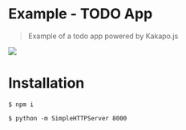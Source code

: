 # Example - TODO App
> Example of a todo app powered by Kakapo.js

![](http://cl.ly/1K1z1G102X1P/Screen%20Recording%202016-05-16%20at%2010.06%20PM.gif)

# Installation

`$ npm i`

`$ python -m SimpleHTTPServer 8000`

